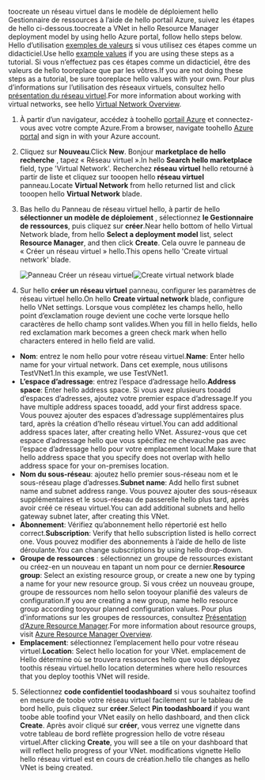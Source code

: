 <span data-ttu-id="8577d-101">toocreate un réseau virtuel dans le modèle de déploiement hello Gestionnaire de ressources à l’aide de hello portail Azure, suivez les étapes de hello ci-dessous.</span><span class="sxs-lookup"><span data-stu-id="8577d-101">toocreate a VNet in hello Resource Manager deployment model by using hello Azure portal, follow hello steps below.</span></span> <span data-ttu-id="8577d-102">Hello d’utilisation [exemples de valeurs](#values) si vous utilisez ces étapes comme un didacticiel.</span><span class="sxs-lookup"><span data-stu-id="8577d-102">Use hello [example values](#values) if you are using these steps as a tutorial.</span></span> <span data-ttu-id="8577d-103">Si vous n’effectuez pas ces étapes comme un didacticiel, être des valeurs de hello tooreplace que par les vôtres.</span><span class="sxs-lookup"><span data-stu-id="8577d-103">If you are not doing these steps as a tutorial, be sure tooreplace hello values with your own.</span></span> <span data-ttu-id="8577d-104">Pour plus d’informations sur l’utilisation des réseaux virtuels, consultez hello [présentation du réseau virtuel](../articles/virtual-network/virtual-networks-overview.md).</span><span class="sxs-lookup"><span data-stu-id="8577d-104">For more information about working with virtual networks, see hello [Virtual Network Overview](../articles/virtual-network/virtual-networks-overview.md).</span></span>

1. <span data-ttu-id="8577d-105">À partir d’un navigateur, accédez à toohello [portail Azure](http://portal.azure.com) et connectez-vous avec votre compte Azure.</span><span class="sxs-lookup"><span data-stu-id="8577d-105">From a browser, navigate toohello [Azure portal](http://portal.azure.com) and sign in with your Azure account.</span></span>
2. <span data-ttu-id="8577d-106">Cliquez sur **Nouveau**.</span><span class="sxs-lookup"><span data-stu-id="8577d-106">Click **New**.</span></span> <span data-ttu-id="8577d-107">Bonjour **marketplace de hello recherche** , tapez « Réseau virtuel ».</span><span class="sxs-lookup"><span data-stu-id="8577d-107">In hello **Search hello marketplace** field, type 'Virtual Network'.</span></span> <span data-ttu-id="8577d-108">Recherchez **réseau virtuel** hello retourné à partir de liste et cliquez sur tooopen hello **réseau virtuel** panneau.</span><span class="sxs-lookup"><span data-stu-id="8577d-108">Locate **Virtual Network** from hello returned list and click tooopen hello **Virtual Network** blade.</span></span>
3. <span data-ttu-id="8577d-109">Bas hello du Panneau de réseau virtuel hello, à partir de hello **sélectionner un modèle de déploiement** , sélectionnez **le Gestionnaire de ressources**, puis cliquez sur **créer**.</span><span class="sxs-lookup"><span data-stu-id="8577d-109">Near hello bottom of hello Virtual Network blade, from hello **Select a deployment model** list, select **Resource Manager**, and then click **Create**.</span></span> <span data-ttu-id="8577d-110">Cela ouvre le panneau de « Créer un réseau virtuel » hello.</span><span class="sxs-lookup"><span data-stu-id="8577d-110">This opens hello 'Create virtual network' blade.</span></span>

    <span data-ttu-id="8577d-111">![Panneau Créer un réseau virtuel](./media/vpn-gateway-basic-vnet-s2s-rm-portal-include/createvnet.png "Panneau Créer un réseau virtuel")</span><span class="sxs-lookup"><span data-stu-id="8577d-111">![Create virtual network blade](./media/vpn-gateway-basic-vnet-s2s-rm-portal-include/createvnet.png "Create virtual network blade")</span></span>
4. <span data-ttu-id="8577d-112">Sur hello **créer un réseau virtuel** panneau, configurer les paramètres de réseau virtuel hello.</span><span class="sxs-lookup"><span data-stu-id="8577d-112">On hello **Create virtual network** blade, configure hello VNet settings.</span></span> <span data-ttu-id="8577d-113">Lorsque vous complétez les champs hello, hello point d’exclamation rouge devient une coche verte lorsque hello caractères de hello champ sont valides.</span><span class="sxs-lookup"><span data-stu-id="8577d-113">When you fill in hello fields, hello red exclamation mark becomes a green check mark when hello characters entered in hello field are valid.</span></span>

  - <span data-ttu-id="8577d-114">**Nom**: entrez le nom hello pour votre réseau virtuel.</span><span class="sxs-lookup"><span data-stu-id="8577d-114">**Name**: Enter hello name for your virtual network.</span></span> <span data-ttu-id="8577d-115">Dans cet exemple, nous utilisons TestVNet1.</span><span class="sxs-lookup"><span data-stu-id="8577d-115">In this example, we use TestVNet1.</span></span>
  - <span data-ttu-id="8577d-116">**L’espace d’adressage**: entrez l’espace d’adressage hello.</span><span class="sxs-lookup"><span data-stu-id="8577d-116">**Address space**: Enter hello address space.</span></span> <span data-ttu-id="8577d-117">Si vous avez plusieurs tooadd d’espaces d’adresses, ajoutez votre premier espace d’adressage.</span><span class="sxs-lookup"><span data-stu-id="8577d-117">If you have multiple address spaces tooadd, add your first address space.</span></span> <span data-ttu-id="8577d-118">Vous pouvez ajouter des espaces d’adressage supplémentaires plus tard, après la création d’hello réseau virtuel.</span><span class="sxs-lookup"><span data-stu-id="8577d-118">You can add additional address spaces later, after creating hello VNet.</span></span> <span data-ttu-id="8577d-119">Assurez-vous que cet espace d’adressage hello que vous spécifiez ne chevauche pas avec l’espace d’adressage hello pour votre emplacement local.</span><span class="sxs-lookup"><span data-stu-id="8577d-119">Make sure that hello address space that you specify does not overlap with hello address space for your on-premises location.</span></span>
  - <span data-ttu-id="8577d-120">**Nom du sous-réseau**: ajoutez hello premier sous-réseau nom et le sous-réseau plage d’adresses.</span><span class="sxs-lookup"><span data-stu-id="8577d-120">**Subnet name**: Add hello first subnet name and subnet address range.</span></span> <span data-ttu-id="8577d-121">Vous pouvez ajouter des sous-réseaux supplémentaires et le sous-réseau de passerelle hello plus tard, après avoir créé ce réseau virtuel.</span><span class="sxs-lookup"><span data-stu-id="8577d-121">You can add additional subnets and hello gateway subnet later, after creating this VNet.</span></span> 
  - <span data-ttu-id="8577d-122">**Abonnement**: Vérifiez qu’abonnement hello répertorié est hello correct.</span><span class="sxs-lookup"><span data-stu-id="8577d-122">**Subscription**: Verify that hello subscription listed is hello correct one.</span></span> <span data-ttu-id="8577d-123">Vous pouvez modifier des abonnements à l’aide de hello de liste déroulante.</span><span class="sxs-lookup"><span data-stu-id="8577d-123">You can change subscriptions by using hello drop-down.</span></span>
  - <span data-ttu-id="8577d-124">**Groupe de ressources** : sélectionnez un groupe de ressources existant ou créez-en un nouveau en tapant un nom pour ce dernier.</span><span class="sxs-lookup"><span data-stu-id="8577d-124">**Resource group**: Select an existing resource group, or create a new one by typing a name for your new resource group.</span></span> <span data-ttu-id="8577d-125">Si vous créez un nouveau groupe, groupe de ressources nom hello selon tooyour planifié des valeurs de configuration.</span><span class="sxs-lookup"><span data-stu-id="8577d-125">If you are creating a new group, name hello resource group according tooyour planned configuration values.</span></span> <span data-ttu-id="8577d-126">Pour plus d’informations sur les groupes de ressources, consultez [Présentation d’Azure Resource Manager](../articles/azure-resource-manager/resource-group-overview.md#resource-groups).</span><span class="sxs-lookup"><span data-stu-id="8577d-126">For more information about resource groups, visit [Azure Resource Manager Overview](../articles/azure-resource-manager/resource-group-overview.md#resource-groups).</span></span>
  - <span data-ttu-id="8577d-127">**Emplacement**: sélectionnez l’emplacement hello pour votre réseau virtuel.</span><span class="sxs-lookup"><span data-stu-id="8577d-127">**Location**: Select hello location for your VNet.</span></span> <span data-ttu-id="8577d-128">emplacement de Hello détermine où se trouvera ressources hello que vous déployez toothis réseau virtuel.</span><span class="sxs-lookup"><span data-stu-id="8577d-128">hello location determines where hello resources that you deploy toothis VNet will reside.</span></span>

5. <span data-ttu-id="8577d-129">Sélectionnez **code confidentiel toodashboard** si vous souhaitez toofind en mesure de toobe votre réseau virtuel facilement sur le tableau de bord hello, puis cliquez sur **créer**.</span><span class="sxs-lookup"><span data-stu-id="8577d-129">Select **Pin toodashboard** if you want toobe able toofind your VNet easily on hello dashboard, and then click **Create**.</span></span> <span data-ttu-id="8577d-130">Après avoir cliqué sur **créer**, vous verrez une vignette dans votre tableau de bord reflète progression hello de votre réseau virtuel.</span><span class="sxs-lookup"><span data-stu-id="8577d-130">After clicking **Create**, you will see a tile on your dashboard that will reflect hello progress of your VNet.</span></span> <span data-ttu-id="8577d-131">modifications vignette Hello hello réseau virtuel est en cours de création.</span><span class="sxs-lookup"><span data-stu-id="8577d-131">hello tile changes as hello VNet is being created.</span></span>
